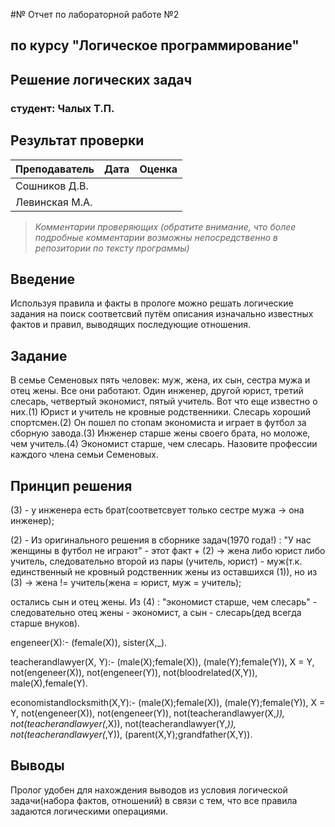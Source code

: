 #№ Отчет по лабораторной работе №2
## по курсу "Логическое программирование"

## Решение логических задач

### студент: Чалых Т.П.

## Результат проверки

| Преподаватель     | Дата         |  Оценка       |
|-------------------|--------------|---------------|
| Сошников Д.В. |              |               |
| Левинская М.А.|              |               |

> *Комментарии проверяющих (обратите внимание, что более подробные комментарии возможны непосредственно в репозитории по тексту программы)*


## Введение

Используя правила и факты в прологе можно решать логические задания на поиск соответсвий путём описания изначально известных фактов и правил, выводящих последующие отношения.

## Задание

В семье Семеновых пять человек: муж, жена, их сын, сестра мужа и отец жены. Все они работают. Один инженер, другой юрист, третий слесарь, четвертый экономист, пятый учитель. Вот что еще известно о них.(1) Юрист и учитель не кровные родственники. Слесарь хороший спортсмен.(2) Он пошел по стопам экономиста и играет в футбол за сборную завода.(3) Инженер старше жены своего брата, но моложе, чем учитель.(4) Экономист старше, чем слесарь. Назовите профессии каждого члена семьи Семеновых.

## Принцип решения

(3) - у инженера есть брат(соответсвует только сестре мужа -> она инженер);

(2) - Из оригинального решения в сборнике задач(1970 года!) : "У нас женщины в футбол не играют" - этот факт + (2) -> жена либо юрист либо учитель,
следовательно второй из пары (учитель, юрист) - муж(т.к. единственный не кровный родственник жены из оставшихся (1)), но из (3) -> жена != учитель(жена = юрист, муж = учитель);

остались сын и отец жены. Из (4) : "экономист старше, чем слесарь" - следовательно отец жены - экономист, а сын - слесарь(дед всегда старше внуков).

engeneer(X):-
    (female(X)),
    sister(X,_).

teacherandlawyer(X, Y):-
    (male(X);female(X)),
    (male(Y);female(Y)),
    X \= Y,
    not(engeneer(X)),
    not(engeneer(Y)),
    not(bloodrelated(X,Y)),
    male(X),female(Y).

economistandlocksmith(X,Y):-
    (male(X);female(X)),
    (male(Y);female(Y)),
    X \= Y,
    not(engeneer(X)),
    not(engeneer(Y)),
    not(teacherandlawyer(X,_)),
    not(teacherandlawyer(_,X)),
    not(teacherandlawyer(Y,_)),
    not(teacherandlawyer(_,Y)),
    (parent(X,Y);grandfather(X,Y)).
## Выводы

Пролог удобен для нахождения выводов из условия логической задачи(набора фактов, отношений) в связи с тем, что все правила задаются логическими операциями.




